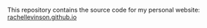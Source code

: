 This repository contains the source code for my personal website:  
[rachellevinson.github.io](https://rachellevinson.github.io)
